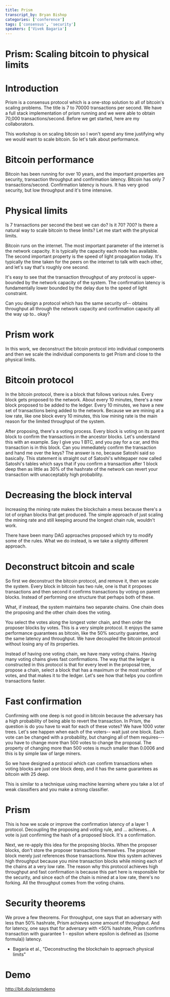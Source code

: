 ```yaml
---
title: Prism
transcript_by: Bryan Bishop
categories: ['conference']
tags: ['consensus', 'security']
speakers: ['Vivek Bagaria']
---
```


# Prism: Scaling bitcoin to physical limits

# Introduction

Prism is a consensus protocol which is a one-stop solution to all of bitcoin's scaling problems. The title is 7 to 70000 transactions per second. We have a full stack implementation of prism running and we were able to obtain 70,000 transactions/second. Before we get started, here are my collaborators.

This workshop is on scaling bitcoin so I won't spend any time justifying why we would want to scale bitcoin. So let's talk about performance.

# Bitcoin performance

Bitcoin has been running for over 10 years, and the important properties are security, transaction throughput and confirmation latency. Bitcoin has only 7 transactions/second. Confirmation latency is hours. It has very good security, but low throughput and it's time intensive.

# Physical limits

Is 7 transactions per second the best we can do? Is it 70? 700? Is there a natural way to scale bitcoin to these limits? Let me start with the physical limits.

Bitcoin runs on the internet. The most important parameter of the internet is the network capacity. It is typically the capacity each node has available. The second important property is the speed of light propagation today. It's typically the time taken for the peers on the internet to talk with each other, and let's say that's roughly one second.

It's easy to see that the transaction throughput of any protocol is upper-bounded by the network capacity of the system. The confirmation latency is fundamentally lower bounded by the delay due to the speed of light constraint.

Can you design a protocol which has the same security of-- obtains throughput all through the network capacity and confirmation capacity all the way up to.. okay?

# Prism work

In this work, we deconstruct the bitcoin protocol into individual components and then we scale the individual components to get Prism and close to the physical limits.

# Bitcoin protocol

In the bitcoin protocol, there is a block that follows various rules. Every block gets proposed to the network. About every 10 minutes, there's a new block proposed to be added to the ledger. Every 10 minutes, we have a new set of transactions being added to the network. Because we are mining at a low rate, like one block every 10 minutes, this low mining rate is the main reason for the limited throughput of the system.

After proposing, there's a voting process. Every block is voting on its parent block to confirm the transactions in the ancestor blocks. Let's understand this with an example. Say I give you 1 BTC, and you pay for a car, and this transaction is in this block. Can you immediately confirm the transaction and hand me over the keys? The answer is no, because Satoshi said so basically. This statement is straight out of Satoshi's whitepaper now called Satoshi's tables which says that if you confirm a transaction after 1 block deep then as little as 30% of the hashrate of the network can revert your transaction with unacceptably high probability.

# Decreasing the block interval

Increasing the mining rate makes the blockchain a mess because there's a lot of orphan blocks that get produced. The simple approach of just scaling the mining rate and still keeping around the longest chain rule, wouldn't work.

There have been many DAG approaches proposed which try to modify some of the rules. What we do instead, is we take a slightly different approach.

# Deconstruct bitcoin and scale

So first we deconstruct the bitcoin protocol, and remove it, then we scale the system. Every block in bitcoin has two rule, one is that it proposes transactions and then second it confirms transactions by voting on parent blocks. Instead of performing one structure that perhaps both of these.

What, if instead, the system maintains two separate chains. One chain does the proposing and the other chain does the voting.

You select the votes along the longest voter chain, and then order the proposer blocks by votes. This is a very simple protocol. It enjoys the same performance guarantees as bitcoin, like the 50% security guarantee, and the same latency and throughput. We have decoupled the bitcoin protocol without losing any of its properties.

Instead of having one voting chain, we have many voting chains. Having many voting chains gives fast confirmations. The way that the ledger is constructed in this protocol is that for every level in the proposal tree, propose a chain, select a block that has a maximum or the most number of votes, and that makes it to the ledger. Let's see how that helps you confirm transactions faster.

# Fast confirmation

Confirming with one deep is not good in bitcoin because the adversary has a high probability of being able to revert the transaction. In Prism, the question is do you have to wait for each of these votes? We have 1000 voter trees. Let's see happen when each of the voters-- wait just one block. Each vote can be changed with a probability, but changing all of them requires--- you have to change more than 500 votes to change the proposal. The property of changing more than 500 votes is much smaller than 0.0006 and this is by simple law of large miners.

So we have designed a protocol which can confirm transactions when voting blocks are just one block deep, and it has the same guarantees as bitcoin with 25 deep.

This is similar to a technique using machine learning where you take a lot of weak classifiers and you make a strong classifier.

# Prism

This is how we scale or improve the confirmation latency of a layer 1 protocol. Decoupling the proposing and voting rule, and ... achieves... A vote is just confirming the hash of a proposed block. It's a confirmation.

Next, we re-apply this idea for the proposing blocks. When the proposer blocks, don't store the proposer transactions themselves. The proposer block merely just references those transactions. Now this system achieves high throughput because you mine transaction blocks while mining each of the chains at a very low rate. The reason why this protocol achieves high throughput and fast confirmation is because this part here is responsible for the security, and since each of the chain is mined at a low rate, there's no forking. All the throughput comes from the voting chains.

# Security theorems

We prove a few theorems. For throughput, one says that an adversary with less than 50% hashrate, Prism achieves some amount of throughput. And for latency, one says that for adversary with <50% hashrate, Prism confirms transaction with guarantee 1 - epsilon where epsilon is defined as ((some formula)) latency.

* Bagaria et al., "Deconstructing the blockchain to approach physical limits"

# Demo

<http://bit.do/prismdemo>

